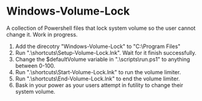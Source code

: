 # Windows-Volume-Lock
A collection of Powershell files that lock system volume so the user cannot change it.
Work in progress.

1. Add the direcotry "Windows-Volume-Lock" to "C:\Program Files"
2. Run ".\shortcuts\Setup-Volume-Lock.lnk". Wait for it finish successfully.
2. Change the $defaultVolume variable in ".\scripts\run.ps1" to anything between 0-100.
4. Run ".\shortcuts\Start-Volume-Lock.lnk" to run the volume limiter.
5. Run ".\shortcuts\End-Volume-Lock.lnk" to end the volume limiter.
6. Bask in your power as your users attempt in futility to change their system volume.
